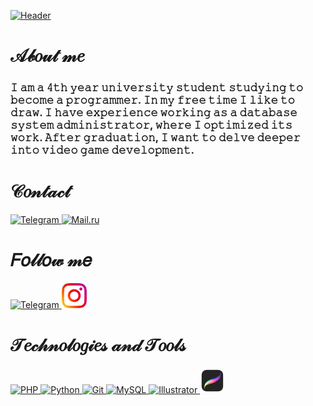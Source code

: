 [![Header](https://github.com/HelenGapicheva/helengapicheva/blob/main/assets/SEILOR_MOON.png)](ttps://www.instagram.com/helen_gapicheva)

# 𝒜𝒷𝑜𝓊𝓉 𝓂𝑒
### 𝙸 𝚊𝚖 𝚊 𝟺𝚝𝚑 𝚢𝚎𝚊𝚛 𝚞𝚗𝚒𝚟𝚎𝚛𝚜𝚒𝚝𝚢 𝚜𝚝𝚞𝚍𝚎𝚗𝚝 𝚜𝚝𝚞𝚍𝚢𝚒𝚗𝚐 𝚝𝚘 𝚋𝚎𝚌𝚘𝚖𝚎 𝚊 𝚙𝚛𝚘𝚐𝚛𝚊𝚖𝚖𝚎𝚛. 𝙸𝚗 𝚖𝚢 𝚏𝚛𝚎𝚎 𝚝𝚒𝚖𝚎 𝙸 𝚕𝚒𝚔𝚎 𝚝𝚘 𝚍𝚛𝚊𝚠. 𝙸 𝚑𝚊𝚟𝚎 𝚎𝚡𝚙𝚎𝚛𝚒𝚎𝚗𝚌𝚎 𝚠𝚘𝚛𝚔𝚒𝚗𝚐 𝚊𝚜 𝚊 𝚍𝚊𝚝𝚊𝚋𝚊𝚜𝚎 𝚜𝚢𝚜𝚝𝚎𝚖 𝚊𝚍𝚖𝚒𝚗𝚒𝚜𝚝𝚛𝚊𝚝𝚘𝚛, 𝚠𝚑𝚎𝚛𝚎 𝙸 𝚘𝚙𝚝𝚒𝚖𝚒𝚣𝚎𝚍 𝚒𝚝𝚜 𝚠𝚘𝚛𝚔. 𝙰𝚏𝚝𝚎𝚛 𝚐𝚛𝚊𝚍𝚞𝚊𝚝𝚒𝚘𝚗, 𝙸 𝚠𝚊𝚗𝚝 𝚝𝚘 𝚍𝚎𝚕𝚟𝚎 𝚍𝚎𝚎𝚙𝚎𝚛 𝚒𝚗𝚝𝚘 𝚟𝚒𝚍𝚎𝚘 𝚐𝚊𝚖𝚎 𝚍𝚎𝚟𝚎𝚕𝚘𝚙𝚖𝚎𝚗𝚝.

# 𝒞𝑜𝓃𝓉𝒶𝒸𝓉
<div id = "contact" >
    <a href = "https://t.me/ananashel" target = "_blank" >
        <img src = "https://cdn-icons-png.flaticon.com/512/2111/2111646.png" width = "40" height = "40" alt = "Telegram" />
    </a>
    <a href = "mailto:ananas2.13@mail.ru" target = "_blank" >
        <img src = "https://github.com/HelenGapicheva/helengapicheva/blob/main/assets/mail.png" width = "40" height = "40" alt = "Mail.ru" />
    </a>

# 𝐹𝑜𝓁𝓁𝑜𝓌 𝓂𝑒
<div id = "follow me" >
    <a href = "https://t.me/gapart_h" target = "_blank" >
      <img src = "https://cdn-icons-png.flaticon.com/512/2111/2111646.png" width = "40" height = "40" alt = "Telegram" />
    </a>
    <a href = "https://www.instagram.com/helengapicheva/" target = "_blank" >
      <img src = "assets/instagram.png" width = "40" height = "40" alt = "Instagram" />
    </a>
  </div>

  # 𝒯𝑒𝒸𝒽𝓃𝑜𝓁𝑜𝑔𝒾𝑒𝓈 𝒶𝓃𝒹 𝒯𝑜𝑜𝓁𝓈

  <div id = "Technologies"> 
    <a href="https://www.php.net/" target="_blank" rel="noreferrer">
        <img src="https://raw.githubusercontent.com/danielcranney/readme-generator/main/public/icons/skills/php-colored.svg" width="40" height="40" alt="PHP" />
    </a>
    <a href="https://www.python.org/" target="_blank" rel="noreferrer">
        <img src="https://raw.githubusercontent.com/danielcranney/readme-generator/main/public/icons/skills/python-colored.svg" width="40" height="40" alt="Python" />
    </a>
    <a href="https://git-scm.com/" target="_blank" rel="noreferrer">
        <img src="https://raw.githubusercontent.com/danielcranney/readme-generator/main/public/icons/skills/git-colored.svg" width="40" height="40" alt="Git" />
    </a>
    <a href="https://www.mysql.com/" target="_blank" rel="noreferrer">
        <img src="https://raw.githubusercontent.com/danielcranney/readme-generator/main/public/icons/skills/mysql-colored.svg" width="40" height="40" alt="MySQL" />
    </a>
    <a href="https://www.adobe.com/uk/products/illustrator.html" target="_blank" rel="noreferrer">
        <img src="https://raw.githubusercontent.com/danielcranney/readme-generator/main/public/icons/skills/illustrator-colored.svg" width="40" height="40" alt="Illustrator" />
    </a> 
    <a href="https://procreate.com" target="_blank" rel="noreferrer">
        <img src="assets/procreate.png" width="40" height="40" alt="Procreate" />
    </a> 
</div>

